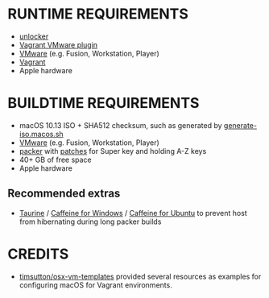 # RUNTIME REQUIREMENTS

* [unlocker](https://github.com/DrDonk/unlocker)
* [Vagrant VMware plugin](https://www.vagrantup.com/vmware)
* [VMware](https://www.vmware.com/) (e.g. Fusion, Workstation, Player)
* [Vagrant](https://www.vagrantup.com/)
* Apple hardware

# BUILDTIME REQUIREMENTS

* macOS 10.13 ISO + SHA512 checksum, such as generated by [generate-iso.macos.sh](https://github.com/mcandre/macos-isos)
* [VMware](https://www.vmware.com/) (e.g. Fusion, Workstation, Player)
* [packer](https://www.packer.io/) with [patches](https://github.com/mcandre/packer/tree/super-key) for Super key and holding A-Z keys
* 40+ GB of free space
* Apple hardware

## Recommended extras

* [Taurine](https://itunes.apple.com/us/app/taurine/id960276676?mt=12) / [Caffeine for Windows](http://www.zhornsoftware.co.uk/caffeine/) / [Caffeine for Ubuntu](https://launchpad.net/caffeine) to prevent host from hibernating during long packer builds

# CREDITS

* [timsutton/osx-vm-templates](https://github.com/timsutton/osx-vm-templates) provided several resources as examples for configuring macOS for Vagrant environments.
